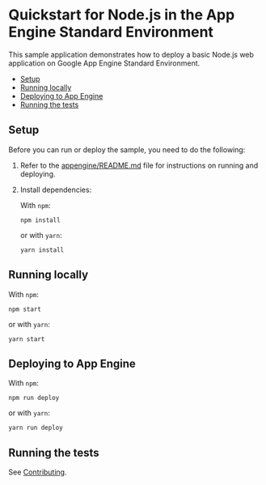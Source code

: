 # Quickstart for Node.js in the App Engine Standard Environment

This sample application demonstrates how to deploy a basic Node.js web
application on Google App Engine Standard Environment.

* [Setup](#setup)
* [Running locally](#running-locally)
* [Deploying to App Engine](#deploying-to-app-engine)
* [Running the tests](#running-the-tests)

## Setup

Before you can run or deploy the sample, you need to do the following:

1.  Refer to the [appengine/README.md][readme] file for instructions on
    running and deploying.
1.  Install dependencies:

    With `npm`:

        npm install

    or with `yarn`:

        yarn install

## Running locally

With `npm`:

    npm start

or with `yarn`:

    yarn start

## Deploying to App Engine

With `npm`:

    npm run deploy

or with `yarn`:

    yarn run deploy

## Running the tests

See [Contributing][contributing].

[readme]: ../README.md
[contributing]: https://github.com/GoogleCloudPlatform/nodejs-docs-samples/blob/master/CONTRIBUTING.md
